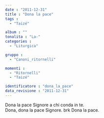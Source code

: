 ```yaml
---
date : "2011-12-31"
title : "Dona la pace"
tags : 
  - "Taizé"

album : ""
tonalita : "La-"
categories : 
  - "Liturgica"

gruppo : 
  - "Canoni_ritornelli"

momenti : 
  - "Ritornelli"
  - "Taizé"

identificatore : "dona_la_pace"
data_revisione : "2011-12-31"
---
```

  
  
Dona la pace Signore a chi conda in te.  
Dona, dona la pace Signore. brk Dona la pace.  
  
  
  
